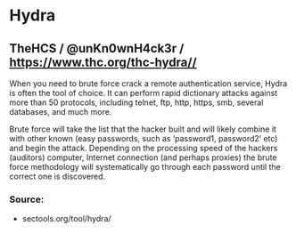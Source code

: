 # Hydra
## TheHCS / @unKn0wnH4ck3r / https://www.thc.org/thc-hydra//

When you need to brute force crack a remote authentication service, Hydra is often the tool of choice. It can perform rapid dictionary attacks against more than 50 protocols, including telnet, ftp, http, https, smb, several databases, and much more.

Brute force will take the list that the hacker built and will likely combine it with other known (easy passwords, such as ‘password1, password2’ etc) and begin the attack. Depending on the processing speed of the hackers (auditors) computer, Internet connection (and perhaps proxies) the brute force methodology will systematically go through each password until the correct one is discovered.

### Source:
* sectools.org/tool/hydra/
